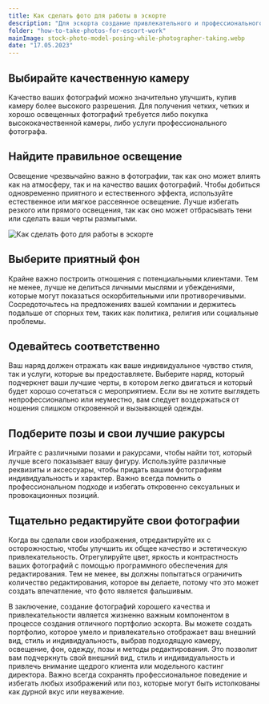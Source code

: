 ```yaml
---
title: Как сделать фото для работы в эскорте
description: "Для эскорта создание привлекательного и профессионального портфолио необходимо для привлечения потенциальных клиентов и создания положительной репутации. Качественные фотографии являются важной частью вашего портфолио, поскольку они могут помочь продемонстрировать вашу внешность, стиль и индивидуальность. В этой статье мы обсудим несколько советов о том, как фотографировать для работы в эскорте."
folder: "how-to-take-photos-for-escort-work"
mainImage: stock-photo-model-posing-while-photographer-taking.webp
date: "17.05.2023"
---
```


## Выбирайте качественную камеру

Качество ваших фотографий можно значительно улучшить, купив камеру более высокого разрешения. Для получения четких, четких и хорошо освещенных фотографий требуется либо покупка высококачественной камеры, либо услуги профессионального фотографа.

## Найдите правильное освещение

Освещение чрезвычайно важно в фотографии, так как оно может влиять как на атмосферу, так и на качество ваших фотографий. Чтобы добиться одновременно приятного и естественного эффекта, используйте естественное или мягкое рассеянное освещение. Лучше избегать резкого или прямого освещения, так как оно может отбрасывать тени или сделать ваши черты размытыми.

![Как сделать фото для работы в эскорте](/assets/img/media/how-to-take-photos-for-escort-work/123.webp "Как сделать фото для модели в эскорте")

## Выберите приятный фон

Крайне важно построить отношения с потенциальными клиентами. Тем не менее, лучше не делиться личными мыслями и убеждениями, которые могут показаться оскорбительными или противоречивыми. Сосредоточьтесь на предложениях вашей компании и держитесь подальше от спорных тем, таких как политика, религия или социальные проблемы.

## Одевайтесь соответственно

Ваш наряд должен отражать как ваше индивидуальное чувство стиля, так и услуги, которые вы предоставляете. Выберите наряд, который подчеркнет ваши лучшие черты, в котором легко двигаться и который будет хорошо сочетаться с мероприятием. Если вы не хотите выглядеть непрофессионально или неуместно, вам следует воздержаться от ношения слишком откровенной и вызывающей одежды.

## Подберите позы и свои лучшие ракурсы

Играйте с различными позами и ракурсами, чтобы найти тот, который лучше всего показывает вашу фигуру. Используйте различные реквизиты и аксессуары, чтобы придать вашим фотографиям индивидуальность и характер. Важно всегда помнить о профессиональном подходе и избегать откровенно сексуальных и провокационных позиций.


## Тщательно редактируйте свои фотографии

Когда вы сделали свои изображения, отредактируйте их с осторожностью, чтобы улучшить их общее качество и эстетическую привлекательность. Отрегулируйте цвет, яркость и контрастность ваших фотографий с помощью программного обеспечения для редактирования. Тем не менее, вы должны попытаться ограничить количество редактирования, которое вы делаете, потому что это может создать впечатление, что фото является фальшивым.

В заключение, создание фотографий хорошего качества и привлекательности является жизненно важным компонентом в процессе создания отличного портфолио эскорта. Вы можете создать портфолио, которое умело и привлекательно отображает ваш внешний вид, стиль и индивидуальность, выбрав подходящую камеру, освещение, фон, одежду, позы и методы редактирования. Это позволит вам подчеркнуть свой внешний вид, стиль и индивидуальность и привлечь внимание щедрого клиента или модельного кастинг директора. Важно всегда сохранять профессиональное поведение и избегать любых изображений или поз, которые могут быть истолкованы как дурной вкус или неуважение.